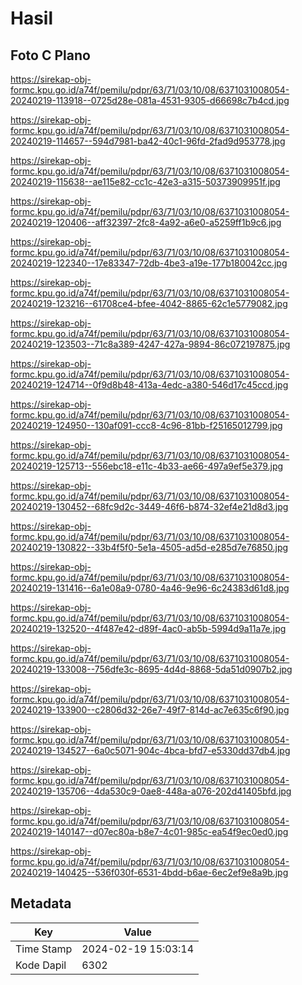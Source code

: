 # Hasil

## Foto C Plano

https://sirekap-obj-formc.kpu.go.id/a74f/pemilu/pdpr/63/71/03/10/08/6371031008054-20240219-113918--0725d28e-081a-4531-9305-d66698c7b4cd.jpg

https://sirekap-obj-formc.kpu.go.id/a74f/pemilu/pdpr/63/71/03/10/08/6371031008054-20240219-114657--594d7981-ba42-40c1-96fd-2fad9d953778.jpg

https://sirekap-obj-formc.kpu.go.id/a74f/pemilu/pdpr/63/71/03/10/08/6371031008054-20240219-115638--ae115e82-cc1c-42e3-a315-50373909951f.jpg

https://sirekap-obj-formc.kpu.go.id/a74f/pemilu/pdpr/63/71/03/10/08/6371031008054-20240219-120406--aff32397-2fc8-4a92-a6e0-a5259ff1b9c6.jpg

https://sirekap-obj-formc.kpu.go.id/a74f/pemilu/pdpr/63/71/03/10/08/6371031008054-20240219-122340--17e83347-72db-4be3-a19e-177b180042cc.jpg

https://sirekap-obj-formc.kpu.go.id/a74f/pemilu/pdpr/63/71/03/10/08/6371031008054-20240219-123216--61708ce4-bfee-4042-8865-62c1e5779082.jpg

https://sirekap-obj-formc.kpu.go.id/a74f/pemilu/pdpr/63/71/03/10/08/6371031008054-20240219-123503--71c8a389-4247-427a-9894-86c072197875.jpg

https://sirekap-obj-formc.kpu.go.id/a74f/pemilu/pdpr/63/71/03/10/08/6371031008054-20240219-124714--0f9d8b48-413a-4edc-a380-546d17c45ccd.jpg

https://sirekap-obj-formc.kpu.go.id/a74f/pemilu/pdpr/63/71/03/10/08/6371031008054-20240219-124950--130af091-ccc8-4c96-81bb-f25165012799.jpg

https://sirekap-obj-formc.kpu.go.id/a74f/pemilu/pdpr/63/71/03/10/08/6371031008054-20240219-125713--556ebc18-e11c-4b33-ae66-497a9ef5e379.jpg

https://sirekap-obj-formc.kpu.go.id/a74f/pemilu/pdpr/63/71/03/10/08/6371031008054-20240219-130452--68fc9d2c-3449-46f6-b874-32ef4e21d8d3.jpg

https://sirekap-obj-formc.kpu.go.id/a74f/pemilu/pdpr/63/71/03/10/08/6371031008054-20240219-130822--33b4f5f0-5e1a-4505-ad5d-e285d7e76850.jpg

https://sirekap-obj-formc.kpu.go.id/a74f/pemilu/pdpr/63/71/03/10/08/6371031008054-20240219-131416--6a1e08a9-0780-4a46-9e96-6c24383d61d8.jpg

https://sirekap-obj-formc.kpu.go.id/a74f/pemilu/pdpr/63/71/03/10/08/6371031008054-20240219-132520--4f487e42-d89f-4ac0-ab5b-5994d9a11a7e.jpg

https://sirekap-obj-formc.kpu.go.id/a74f/pemilu/pdpr/63/71/03/10/08/6371031008054-20240219-133008--756dfe3c-8695-4d4d-8868-5da51d0907b2.jpg

https://sirekap-obj-formc.kpu.go.id/a74f/pemilu/pdpr/63/71/03/10/08/6371031008054-20240219-133900--c2806d32-26e7-49f7-814d-ac7e635c6f90.jpg

https://sirekap-obj-formc.kpu.go.id/a74f/pemilu/pdpr/63/71/03/10/08/6371031008054-20240219-134527--6a0c5071-904c-4bca-bfd7-e5330dd37db4.jpg

https://sirekap-obj-formc.kpu.go.id/a74f/pemilu/pdpr/63/71/03/10/08/6371031008054-20240219-135706--4da530c9-0ae8-448a-a076-202d41405bfd.jpg

https://sirekap-obj-formc.kpu.go.id/a74f/pemilu/pdpr/63/71/03/10/08/6371031008054-20240219-140147--d07ec80a-b8e7-4c01-985c-ea54f9ec0ed0.jpg

https://sirekap-obj-formc.kpu.go.id/a74f/pemilu/pdpr/63/71/03/10/08/6371031008054-20240219-140425--536f030f-6531-4bdd-b6ae-6ec2ef9e8a9b.jpg


## Metadata

| Key        | Value               |
| ---------- | ------------------- |
| Time Stamp | 2024-02-19 15:03:14 |
| Kode Dapil | 6302                |



